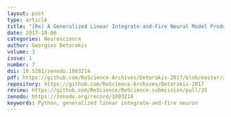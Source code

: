 ```yaml
---
layout: post
type: article
title: "[Re] A Generalized Linear Integrate-and-Fire Neural Model Produces Diverse Spiking Behaviors"
date: 2017-10-06
categories: Neuroscience
author: Georgios Detorakis
volume: 3
issue: 1
number: 7
doi: 10.5281/zenodo.1003214
pdf: https://github.com/ReScience-Archives/Detorakis-2017/blob/master/article/detorakis-2017.pdf
repository: https://github.com/ReScience-Archives/Detorakis-2017
review: https://github.com/ReScience/ReScience-submission/pull/35
zenodo: https://zenodo.org/record/1003214
keywords: Python, generalized linear integrate-and-fire neuron 
---
```


